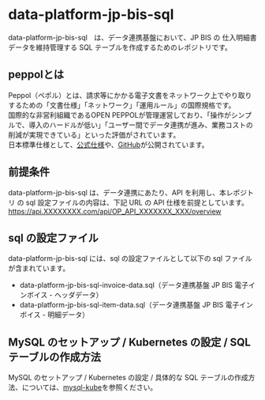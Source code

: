 # data-platform-jp-bis-sql

data-platform-jp-bis-sql　は、データ連携基盤において、JP BIS の 仕入明細書データを維持管理する SQL テーブルを作成するためのレポジトリです。  

## peppolとは

Peppol（ペポル）とは、請求等にかかる電子文書をネットワーク上でやり取りするための「文書仕様」「ネットワーク」「運用ルール」の国際規格です。  
国際的な非営利組織であるOPEN PEPPOLが管理運営しており、「操作がシンプルで、導入のハードルが低い」「ユーザー間でデータ連携が進み、業務コストの削減が実現できている」といった評価がされています。  
日本標準仕様として、[公式仕様](https://test-docs.peppol.eu/pint/pint-jp/sb-work-v1/)や、[GitHub](https://github.com/OpenPEPPOL/peppol-bis-invoice-3)が公開されています。  

## 前提条件

data-platform-jp-bis-sql は、データ連携にあたり、API を利用し、本レポジトリ の sql 設定ファイルの内容は、下記 URL の API 仕様を前提としています。
https://api.XXXXXXXX.com/api/OP_API_XXXXXXX_XXX/overview  

## sql の設定ファイル

data-platform-jp-bis-sql には、sql の設定ファイルとして以下の sql ファイルが含まれています。

* data-platform-jp-bis-sql-invoice-data.sql（データ連携基盤 JP BIS 電子インボイス - ヘッダデータ）
* data-platform-jp-bis-sql-item-data.sql（データ連携基盤 JP BIS 電子インボイス - 明細データ）


## MySQL のセットアップ / Kubernetes の設定 / SQL テーブルの作成方法

MySQL のセットアップ / Kubernetes の設定 / 具体的な SQL テーブルの作成方法、については、[mysql-kube]( https://github.com/latonaio/mysql-kube )を参照ください。


